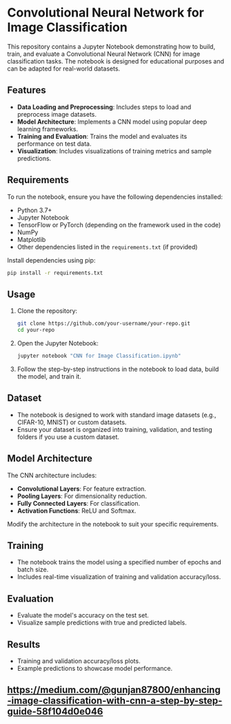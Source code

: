 # Convolutional Neural Network for Image Classification

This repository contains a Jupyter Notebook demonstrating how to build, train, and evaluate a Convolutional Neural Network (CNN) for image classification tasks. The notebook is designed for educational purposes and can be adapted for real-world datasets.

## Features

- **Data Loading and Preprocessing**: Includes steps to load and preprocess image datasets.
- **Model Architecture**: Implements a CNN model using popular deep learning frameworks.
- **Training and Evaluation**: Trains the model and evaluates its performance on test data.
- **Visualization**: Includes visualizations of training metrics and sample predictions.

## Requirements

To run the notebook, ensure you have the following dependencies installed:

- Python 3.7+
- Jupyter Notebook
- TensorFlow or PyTorch (depending on the framework used in the code)
- NumPy
- Matplotlib
- Other dependencies listed in the `requirements.txt` (if provided)

Install dependencies using pip:

```bash
pip install -r requirements.txt
```

## Usage

1. Clone the repository:

   ```bash
   git clone https://github.com/your-username/your-repo.git
   cd your-repo
   ```

2. Open the Jupyter Notebook:

   ```bash
   jupyter notebook "CNN for Image Classification.ipynb"
   ```

3. Follow the step-by-step instructions in the notebook to load data, build the model, and train it.

## Dataset

- The notebook is designed to work with standard image datasets (e.g., CIFAR-10, MNIST) or custom datasets.
- Ensure your dataset is organized into training, validation, and testing folders if you use a custom dataset.

## Model Architecture

The CNN architecture includes:

- **Convolutional Layers**: For feature extraction.
- **Pooling Layers**: For dimensionality reduction.
- **Fully Connected Layers**: For classification.
- **Activation Functions**: ReLU and Softmax.

Modify the architecture in the notebook to suit your specific requirements.

## Training

- The notebook trains the model using a specified number of epochs and batch size.
- Includes real-time visualization of training and validation accuracy/loss.

## Evaluation

- Evaluate the model's accuracy on the test set.
- Visualize sample predictions with true and predicted labels.

## Results

- Training and validation accuracy/loss plots.
- Example predictions to showcase model performance.

## https://medium.com/@gunjan87800/enhancing-image-classification-with-cnn-a-step-by-step-guide-58f104d0e046
